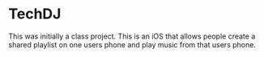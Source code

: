 # TechDJ
This was initially a class project. This is an iOS that allows people create a shared playlist on one users phone and play music from that users phone.
